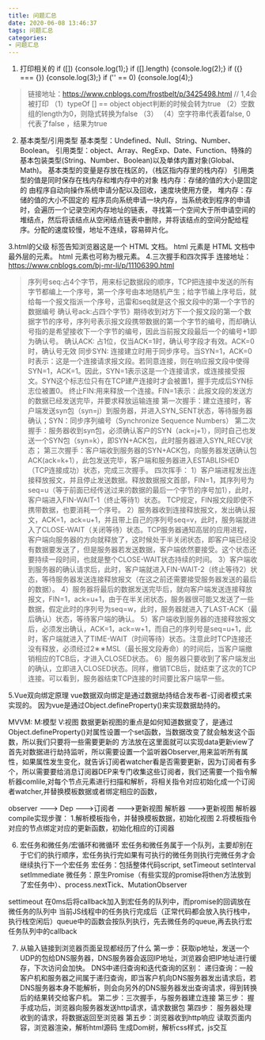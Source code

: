 ```yaml
---
title: 问题汇总
date: 2020-06-08 13:46:37
tags: 问题汇总
categories:
- 问题汇总
---
```


1. 打印相关的
if ([]) {console.log(1);}
if ([].length) {console.log(2);}
if ({} === {}) {console.log(3);}
if ('' == 0) {console.log(4);} 
> 链接地址：https://www.cnblogs.com/frostbelt/p/3425498.html
// 1,4会被打印
（1）typeOf [] == object object判断的时候会转为true
（2）空数组的length为0，则隐式转换为false
（3）
（4）空字符串代表着false, 0 代表了false ，结果为true

2. 基本类型/引用类型
基本类型：Undefined、Null、String、Number、Boolean。
引用类型：object、Array、RegExp、Date、Function、特殊的基本包装类型(String、Number、Boolean)以及单体内置对象(Global、Math)。
基本类型的变量是存放在栈区的，（栈区指内存里的栈内存）
引用类型的值是同时保存在栈内存和堆内存中的对象
栈内存：存储的值的大小是固定的
        由程序自动向操作系统申请分配以及回收，速度块使用方便，
堆内存：存储的值的大小不固定的
       程序员向系统申请一块内存，当系统收到程序的申请时，会遍历一个记录空闲内存地址的链表，寻找第一个空间大于所申请空间的堆结点，然后将该结点从空闲结点链表中删除，并将该结点的空间分配给程序。分配的速度较慢，地址不连续，容易碎片化。

3.html的父级
    <html> 标签告知浏览器这是一个 HTML 文档。
    html 元素是 HTML 文档中最外层的元素。
    html 元素也可称为根元素。
4.三次握手和四次挥手
连接地址：https://www.cnblogs.com/bj-mr-li/p/11106390.html
> 序列号seq:占4个字节，用来标记数据段的顺序，TCP把连接中发送的所有字节都编上一个序号，第一个序号由本地随机产生；给字节编上序号后，就给每一个报文指派一个序号，迅雷和seq就是这个报文段中的第一个字节的数据编号
> 确认号ack:占四个字节》期待收到对方下一个报文段的第一个数据字节的序号，序列号表示报文段携带数据的第一个字节的编号，而却确认号指的是希望接收下一个字节的编号，因此当前报文段最后一个的编号+1即为确认号。
> 确认ACK: 占1位，仅当ACK=1时，确认号字段才有效。ACK=0时，确认号无效
> 同步SYN: 连接建立时用于同步序号。当SYN=1，ACK=0时表示：这是一个连接请求报文段。若同意连接，则在响应报文段中使得SYN=1，ACK=1。因此，SYN=1表示这是一个连接请求，或连接接受报文。SYN这个标志位只有在TCP建产连接时才会被置1，握手完成后SYN标志位被置0。
> 终止FIN:用来释放一个连接。FIN=1表示：此报文段的发送方的数据已经发送完毕，并要求释放运输连接
> 第一次握手：建立连接时，客户端发送syn包（syn=j）到服务器，并进入SYN_SENT状态，等待服务器确认；SYN：同步序列编号（Synchronize Sequence Numbers）
> 第二次握手：服务器收到syn包，必须确认客户的SYN（ack=j+1），同时自己也发送一个SYN包（syn=k），即SYN+ACK包，此时服务器进入SYN_RECV状态；
>第三次握手：客户端收到服务器的SYN+ACK包，向服务器发送确认包ACK(ack=k+1），此包发送完毕，客户端和服务器进入ESTABLISHED（TCP连接成功）状态，完成三次握手。
四次挥手：
1）客户端进程发出连接释放报文，并且停止发送数据。释放数据报文首部，FIN=1，其序列号为seq=u（等于前面已经传送过来的数据的最后一个字节的序号加1），此时，客户端进入FIN-WAIT-1（终止等待1）状态。 TCP规定，FIN报文段即使不携带数据，也要消耗一个序号。
2）服务器收到连接释放报文，发出确认报文，ACK=1，ack=u+1，并且带上自己的序列号seq=v，此时，服务端就进入了CLOSE-WAIT（关闭等待）状态。TCP服务器通知高层的应用进程，客户端向服务器的方向就释放了，这时候处于半关闭状态，即客户端已经没有数据要发送了，但是服务器若发送数据，客户端依然要接受。这个状态还要持续一段时间，也就是整个CLOSE-WAIT状态持续的时间。
3）客户端收到服务器的确认请求后，此时，客户端就进入FIN-WAIT-2（终止等待2）状态，等待服务器发送连接释放报文（在这之前还需要接受服务器发送的最后的数据）。
4）服务器将最后的数据发送完毕后，就向客户端发送连接释放报文，FIN=1，ack=u+1，由于在半关闭状态，服务器很可能又发送了一些数据，假定此时的序列号为seq=w，此时，服务器就进入了LAST-ACK（最后确认）状态，等待客户端的确认。
5）客户端收到服务器的连接释放报文后，必须发出确认，ACK=1，ack=w+1，而自己的序列号是seq=u+1，此时，客户端就进入了TIME-WAIT（时间等待）状态。注意此时TCP连接还没有释放，必须经过2∗∗MSL（最长报文段寿命）的时间后，当客户端撤销相应的TCB后，才进入CLOSED状态。
6）服务器只要收到了客户端发出的确认，立即进入CLOSED状态。同样，撤销TCB后，就结束了这次的TCP连接。可以看到，服务器结束TCP连接的时间要比客户端早一些。

5.Vue双向绑定原理
vue数据双向绑定是通过数据劫持结合发布者-订阅者模式来实现的。
因为vue是通过Object.defineProperty()来实现数据劫持的。

MVVM: M:模型  V:视图
数据更新视图的重点是如何知道数据变了，是通过Object.defineProperty()对属性设置一个set函数，当数据改变了就会触发这个函数，所以我们只要将一些需要更新的 方法放在这里面就可以实现data更新view了
首先对数据进行劫持监听，所以需要设置一个监听器Observer,用来监听所有属性，如果属性发生变化，就告诉订阅者watcher看是否需要更新，因为订阅者有多个，所以需要要给消息订阅器DEP来专门收集这些订阅者，我们还需要一个指令解析器comlile,对每个节点元素进行扫描和解析，将相关指令对应初始化成一个订阅者watcher,并替换模板数据或者绑定相应的函数，

observer ---> Dep --->订阅者 --->更新视图
                      解析器 --->更新视图
解析器compile实现步骤：
1.解析模板指令，并替换模板数据，初始化视图
2.将模板指令对应的节点绑定对应的更新函数，初始化相应的订阅器

6. 宏任务和微任务/宏循环和微循环
宏任务和微任务属于一个队列，主要却别在于它们的执行顺序，宏任务执行完如果有可执行的微任务则执行完微任务才会继续执行下一个宏任务
宏任务：包括整体代码script, setTimeout setInterval setImmediate
微任务：原生Promise（有些实现的promise将then方法放到了宏任务中）、process.nextTick、MutationObserver

settimeout 在0ms后将callback加入到宏任务的队列中，而promise的回调放在微任务的队列中
当前JS线程中的任务执行完成后（正常代码都会放入执行栈中，执行栈空闲后）queue中的函数会按队列执行，先去微任务的queue,再去执行宏任务队列中的callback

7. 从输入链接到浏览器页面呈现都经历了什么
第一步：获取ip地址，发送一个UDP的包给DNS服务器，DNS服务器会返回IP地址，浏览器会把IP地址进行缓存，下次访问会加快。
DNS中递归查询和迭代查询的区别：
递归查询：一般客户机和服务器之间属于递归查询，即当客户机向DNS服务器发出请求后，若DNS服务器本身不能解析，则会向另外的DNS服务器发出查询请求，得到转换后的结果转交给客户机。
第二步：三次握手，与服务器建立连接
第三步： 握手成功后，浏览器向服务器发送http请求，请求数据包
第四步： 服务器处理收到的请求，将数据返回至浏览器
第五步：浏览器收到http响应
读取页面内容，浏览器渲染，解析html源码
生成Dom树，解析css样式，js交互







